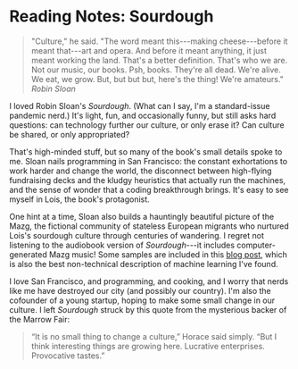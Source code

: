 # Reading Notes: Sourdough

> "Culture," he said. "The word meant this---making cheese---before it meant
> that---art and opera. And before it meant anything, it just meant working the
> land. That's a better definition. That's who we are. Not our music, our
> books. Psh, books. They're all dead. We're alive. We eat, we grow. But, but
> but but, here's the thing! We're amateurs."\
> <cite>Robin Sloan</cite>

I loved Robin Sloan's *Sourdough*. (What can I say, I'm a standard-issue
pandemic nerd.) It's light, fun, and occasionally funny, but still asks hard
questions: can technology further our culture, or only erase it? Can culture be
shared, or only appropriated?

That's high-minded stuff, but so many of the book's small details spoke to me.
Sloan nails programming in San Francisco: the constant exhortations to work
harder and change the world, the disconnect between high-flying fundraising
decks and the kludgy heuristics that actually run the machines, and the sense
of wonder that a coding breakthrough brings. It's easy to see myself in Lois,
the book's protagonist.

One hint at a time, Sloan also builds a hauntingly beautiful picture of the
Mazg, the fictional community of stateless European migrants who nurtured
Lois's sourdough culture through centuries of wandering. I regret not listening
to the audiobook version of *Sourdough*---it includes computer-generated Mazg
music! Some samples are included in this [blog
post](https://www.mcdbooks.com/features/sourdough), which is also the best
non-technical description of machine learning I've found.

I love San Francisco, and programming, and cooking, and I worry that nerds like
me have destroyed our city (and possibly our country). I'm also the cofounder of
a young startup, hoping to make some small change in our culture. I left
*Sourdough* struck by this quote from the mysterious backer of the Marrow
Fair:

> “It is no small thing to change a culture,” Horace said simply. “But I think
> interesting things are growing here. Lucrative enterprises. Provocative
> tastes.”
